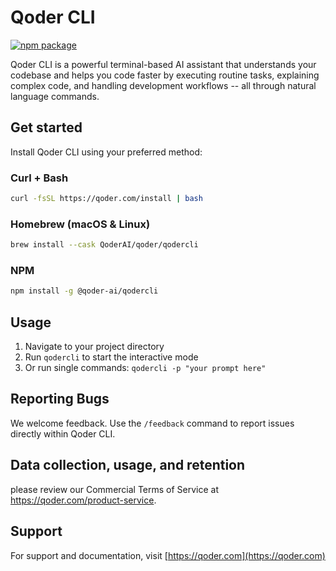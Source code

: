 # Qoder CLI

[![npm package](https://img.shields.io/npm/v/@qoder-ai/qodercli.svg?style=flat-square)](https://www.npmjs.com/package/@qoder-ai/qodercli)

Qoder CLI is a powerful terminal-based AI assistant that understands your codebase and helps you code faster by executing routine tasks, explaining complex code, and handling development workflows -- all through natural language commands.

## Get started

Install Qoder CLI using your preferred method:

### Curl + Bash
```sh
curl -fsSL https://qoder.com/install | bash
```

### Homebrew (macOS & Linux)
```sh
brew install --cask QoderAI/qoder/qodercli
```

### NPM
```sh
npm install -g @qoder-ai/qodercli
```

## Usage

1. Navigate to your project directory
2. Run `qodercli` to start the interactive mode
3. Or run single commands: `qodercli -p "your prompt here"`

## Reporting Bugs

We welcome feedback. Use the `/feedback` command to report issues directly within Qoder CLI.

## Data collection, usage, and retention

please review our Commercial Terms of Service at https://qoder.com/product-service.

## Support

For support and documentation, visit [https://qoder.com](https://qoder.com)
